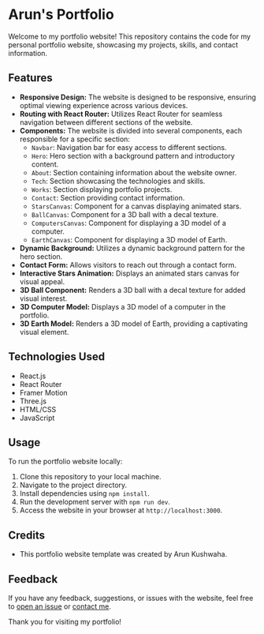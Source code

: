 # Arun's Portfolio

Welcome to my portfolio website! This repository contains the code for my personal portfolio website, showcasing my projects, skills, and contact information.

## Features

- **Responsive Design:** The website is designed to be responsive, ensuring optimal viewing experience across various devices.
- **Routing with React Router:** Utilizes React Router for seamless navigation between different sections of the website.
- **Components:** The website is divided into several components, each responsible for a specific section:
  - `Navbar`: Navigation bar for easy access to different sections.
  - `Hero`: Hero section with a background pattern and introductory content.
  - `About`: Section containing information about the website owner.
  - `Tech`: Section showcasing the technologies and skills.
  - `Works`: Section displaying portfolio projects.
  - `Contact`: Section providing contact information.
  - `StarsCanvas`: Component for a canvas displaying animated stars.
  - `BallCanvas`: Component for a 3D ball with a decal texture.
  - `ComputersCanvas`: Component for displaying a 3D model of a computer.
  - `EarthCanvas`: Component for displaying a 3D model of Earth.
- **Dynamic Background:** Utilizes a dynamic background pattern for the hero section.
- **Contact Form:** Allows visitors to reach out through a contact form.
- **Interactive Stars Animation:** Displays an animated stars canvas for visual appeal.
- **3D Ball Component:** Renders a 3D ball with a decal texture for added visual interest.
- **3D Computer Model:** Displays a 3D model of a computer in the portfolio.
- **3D Earth Model:** Renders a 3D model of Earth, providing a captivating visual element.

## Technologies Used

- React.js
- React Router
- Framer Motion
- Three.js
- HTML/CSS
- JavaScript

## Usage

To run the portfolio website locally:

1. Clone this repository to your local machine.
2. Navigate to the project directory.
3. Install dependencies using `npm install`.
4. Run the development server with `npm run dev`.
5. Access the website in your browser at `http://localhost:3000`.

## Credits

- This portfolio website template was created by Arun Kushwaha.

## Feedback

If you have any feedback, suggestions, or issues with the website, feel free to [open an issue](https://github.com/arunkushwaha/portfolio/issues) or [contact me](mailto:arunsk1310@gmail.com).

Thank you for visiting my portfolio!
